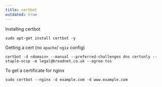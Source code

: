 ```yaml
---
title: certbot
outdated: true
---
```


Installing certbot

```shell
sudo apt-get install certbot -y
```

Getting a cert (no `apache`/ `ngix` config)

```shell
certbot -d <domain> --manual --preferred-challenges dns certonly --staple-ocsp -m legal@breadnet.co.uk --agree-tos
```


To get a certificate for nginx
```shell
sudo certbot --nginx -d example.com -d www.example.com
```
